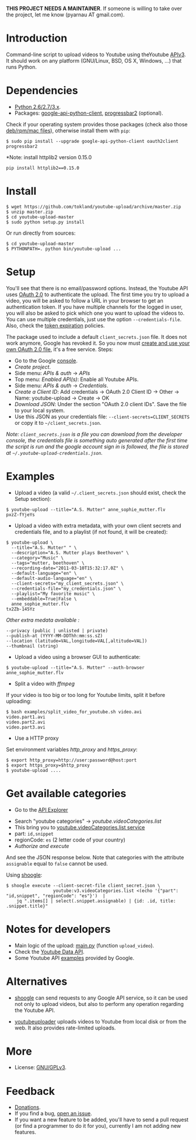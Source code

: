 **THIS PROJECT NEEDS A MAINTAINER**. If someone is willing to take over the project, let me know (pyarnau AT gmail.com).

Introduction
============

Command-line script to upload videos to Youtube using theYoutube [APIv3](https://developers.google.com/youtube/v3/). It should work on any platform (GNU/Linux, BSD, OS X, Windows, ...) that runs Python.

Dependencies
============

  * [Python 2.6/2.7/3.x](http://www.python.org).
  * Packages: [google-api-python-client](https://developers.google.com/api-client-library/python), [progressbar2](https://pypi.python.org/pypi/progressbar2) (optional).

Check if your operating system provides those packages (check also those [deb/rpm/mac files](https://github.com/qiuwei/youtube-upload/releases)), otherwise install them with `pip`:

```
$ sudo pip install --upgrade google-api-python-client oauth2client progressbar2
```

*Note: install httplib2 version 0.15.0

```pip install httplib2==0.15.0```

Install
=======

```
$ wget https://github.com/tokland/youtube-upload/archive/master.zip
$ unzip master.zip
$ cd youtube-upload-master
$ sudo python setup.py install
```

Or run directly from sources:

```
$ cd youtube-upload-master
$ PYTHONPATH=. python bin/youtube-upload ...
```

Setup
=====

You'll see that there is no email/password options. Instead, the Youtube API uses [OAuth 2.0](https://developers.google.com/accounts/docs/OAuth2) to authenticate the upload. The first time you try to upload a video, you will be asked to follow a URL in your browser to get an authentication token. If you have multiple channels for the logged in user, you will also be asked to pick which one you want to upload the videos to. You can use multiple credentials, just use the option ```--credentials-file```. Also, check the [token expiration](https://developers.google.com/youtube/v3/) policies.

The package used to include a default ```client_secrets.json``` file. It does not work anymore, Google has revoked it. So you now must [create and use your own OAuth 2.0 file](https://developers.google.com/youtube/registering_an_application), it's a free service. Steps:

* Go to the Google [console](https://console.developers.google.com/).
* _Create project_.
* Side menu: _APIs & auth_ -> _APIs_
* Top menu: _Enabled API(s)_: Enable all Youtube APIs.
* Side menu: _APIs & auth_ -> _Credentials_.
* _Create a Client ID_: Add credentials -> OAuth 2.0 Client ID -> Other -> Name: youtube-upload -> Create -> OK
* _Download JSON_: Under the section "OAuth 2.0 client IDs". Save the file to your local system. 
* Use this JSON as your credentials file: `--client-secrets=CLIENT_SECRETS` or copy it to `~/client_secrets.json`.

*Note: ```client_secrets.json``` is a file you can download from the developer console, the credentials file is something auto generated after the first time the script is run and the google account sign in is followed, the file is stored at ```~/.youtube-upload-credentials.json```.*

Examples
========

* Upload a video (a valid `~/.client_secrets.json` should exist, check the Setup section):

```
$ youtube-upload --title="A.S. Mutter" anne_sophie_mutter.flv
pxzZ-fYjeYs
```

* Upload a video with extra metadata, with your own client secrets and credentials file, and to a playlist (if not found, it will be created):

```
$ youtube-upload \
  --title="A.S. Mutter" " \
  --description="A.S. Mutter plays Beethoven" \
  --category="Music" \
  --tags="mutter, beethoven" \
  --recording-date="2011-03-10T15:32:17.0Z" \
  --default-language="en" \
  --default-audio-language="en" \
  --client-secrets="my_client_secrets.json" \
  --credentials-file="my_credentials.json" \
  --playlist="My favorite music" \
  --embeddable=True|False \
  anne_sophie_mutter.flv
tx2Zb-145Yz
```
*Other extra medata available :* 
 ```
 --privacy (public | unlisted | private)  
 --publish-at (YYYY-MM-DDThh:mm:ss.sZ)  
 --location (latitude=VAL,longitude=VAL[,altitude=VAL])  
 --thumbnail (string)  
 ```

* Upload a video using a browser GUI to authenticate:

```
$ youtube-upload --title="A.S. Mutter" --auth-browser anne_sophie_mutter.flv
```

* Split a video with _ffmpeg_

If your video is too big or too long for Youtube limits, split it before uploading:

```
$ bash examples/split_video_for_youtube.sh video.avi
video.part1.avi
video.part2.avi
video.part3.avi
```
* Use a HTTP proxy

Set environment variables *http_proxy* and *https_proxy*:

```
$ export http_proxy=http://user:password@host:port
$ export https_proxy=$http_proxy
$ youtube-upload ....
```

Get available categories
========================

* Go to the [API Explorer](https://developers.google.com/apis-explorer)
- Search "youtube categories" -> *youtube.videoCategories.list*
- This bring you to [youtube.videoCategories.list service](https://developers.google.com/apis-explorer/#search/youtube%20categories/m/youtube/v3/youtube.videoCategories.list)
- part: `id,snippet`
- regionCode: `es` (2 letter code of your country)
- _Authorize and execute_

And see the JSON response below. Note that categories with the attribute `assignable` equal to `false` cannot be used.

Using [shoogle](https://github.com/tokland/shoogle):

```
$ shoogle execute --client-secret-file client_secret.json \
                  youtube:v3.videoCategories.list <(echo '{"part": "id,snippet", "regionCode": "es"}')  | 
    jq ".items[] | select(.snippet.assignable) | {id: .id, title: .snippet.title}"
```

Notes for developers
====================

* Main logic of the upload: [main.py](youtube_upload/main.py) (function ```upload_video```).
* Check the [Youtube Data API](https://developers.google.com/youtube/v3/docs/).
* Some Youtube API [examples](https://github.com/youtube/api-samples/tree/master/python) provided by Google.

Alternatives
============

* [shoogle](https://github.com/tokland/shoogle) can send requests to any Google API service, so it can be used not only to upload videos, but also to perform any operation regarding the Youtube API.

* [youtubeuploader](https://github.com/porjo/youtubeuploader) uploads videos to Youtube from local disk or from the web. It also provides rate-limited uploads.

More
====

* License: [GNU/GPLv3](http://www.gnu.org/licenses/gpl.html).

Feedback
========

* [Donations](https://www.paypal.com/cgi-bin/webscr?cmd=_donations&business=pyarnau%40gmail%2ecom&lc=US&item_name=youtube%2dupload&no_note=0&currency_code=EUR&bn=PP%2dDonationsBF%3abtn_donateCC_LG%2egif%3aNonHostedGuest).
* If you find a bug, [open an issue](https://github.com/tokland/youtube-upload/issues).
* If you want a new feature to be added, you'll have to send a pull request (or find a programmer to do it for you), currently I am not adding new features.
